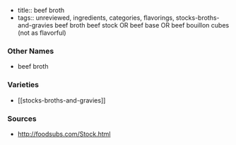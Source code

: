 - title:: beef broth
- tags:: unreviewed, ingredients, categories, flavorings, stocks-broths-and-gravies
beef broth beef stock OR beef base OR beef bouillon cubes (not as flavorful)

### Other Names

* beef broth

### Varieties

* [[stocks-broths-and-gravies]]

### Sources
* http://foodsubs.com/Stock.html
